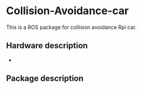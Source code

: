 # Collision-Avoidance-car
This is a ROS package for collision avoidance Rpi car.
## Hardware description
* 
## Package description
